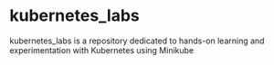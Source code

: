 # kubernetes_labs
kubernetes_labs is a repository dedicated to hands-on learning and experimentation with Kubernetes using Minikube

